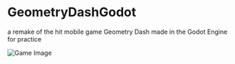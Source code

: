 # GeometryDashGodot
 a remake of the hit mobile game Geometry Dash made in the Godot Engine for practice

![Game Image](https://i.imgur.com/krlAYjr.png)
